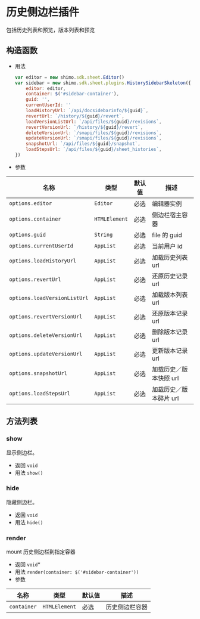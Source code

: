 # 历史侧边栏插件

包括历史列表和预览，版本列表和预览

## 构造函数

* 用法

  ```js
  var editor = new shimo.sdk.sheet.Editor()
  var sidebar = new shimo.sdk.sheet.plugins.HistorySidebarSkeleton({
      editor: editor,
      container: $('#sidebar-container'),
      guid: '',
      currentUserId: ''
      loadHistoryUrl: `/api/docsidebarinfo/${guid}`,
      revertUrl: `/history/${guid}/revert`,
      loadVersionListUrl: `/api/files/${guid}/revisions`,
      revertVersionUrl: `/history/${guid}/revert`,
      deleteVersionUrl: `/smapi/files/${guid}/revisions`,
      updateVersionUrl: `/smapi/files/${guid}/revisions`,
      snapshotUrl: `/api/files/${guid}/snapshot`,
      loadStepsUrl: `/api/files/${guid}/sheet_histories`,
  })
  ```

* 参数

| 名称               | 类型      | 默认值  | 描述             |
| ------------------ | --------- | ------- | ---------------- |
| `options.editor` | `Editor` | 必选 | 编辑器实例 |
| `options.container` | `HTMLElement` | 必选 | 侧边栏宿主容器 |
| `options.guid` | `String` | 必选 | file 的 guid |
| `options.currentUserId` | `AppList` | 必选 | 当前用户 id |
| `options.loadHistoryUrl` | `AppList` | 必选 | 加载历史列表 url |
| `options.revertUrl` | `AppList` | 必选 | 还原历史记录 url |
| `options.loadVersionListUrl` | `AppList` | 必选 | 加载版本列表 url |
| `options.revertVersionUrl` | `AppList` | 必选 | 还原版本记录 url |
| `options.deleteVersionUrl` | `AppList` | 必选 | 删除版本记录 url |
| `options.updateVersionUrl` | `AppList` | 必选 | 更新版本记录 url |
| `options.snapshotUrl` | `AppList` | 必选 | 加载历史／版本快照 url |
| `options.loadStepsUrl` | `AppList` | 必选 | 加载历史／版本碎片 url |


## 方法列表

### show

显示侧边栏。

* 返回 `void`
* 用法 `show()`

### hide

隐藏侧边栏。

* 返回 `void`
* 用法 `hide()`

### render

mount 历史侧边栏到指定容器

* 返回 `void`*
* 用法 `render(container: $('#sidebar-container'))`
* 参数

| 名称               | 类型      | 默认值  | 描述             |
| ------------------ | --------- | ------- | ---------------- |
| `container` | `HTMLElement` | 必选 | 历史侧边栏容器 |